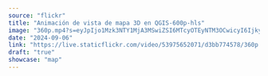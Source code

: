 ```yaml
---
source: "flickr"
title: "Animación de vista de mapa 3D en QGIS-600p-hls"
image: "360p.mp4?s=eyJpIjo1Mzk3NTY1MjA3MSwiZSI6MTcyOTEyNTM3OCwicyI6IjkyNGJkOGE0MDIyMGIwZjA5ZWVkMDE4ODNmMDczYTA1NGU3ZDRjMzMiLCJ2IjoxfQ.mp4"
date: "2024-09-06"
link: "https://live.staticflickr.com/video/53975652071/d3bb774578/360p.mp4?s=eyJpIjo1Mzk3NTY1MjA3MSwiZSI6MTcyOTEyNTM3OCwicyI6IjkyNGJkOGE0MDIyMGIwZjA5ZWVkMDE4ODNmMDczYTA1NGU3ZDRjMzMiLCJ2IjoxfQ"
draft: "true"
showcase: "map"
---
```

